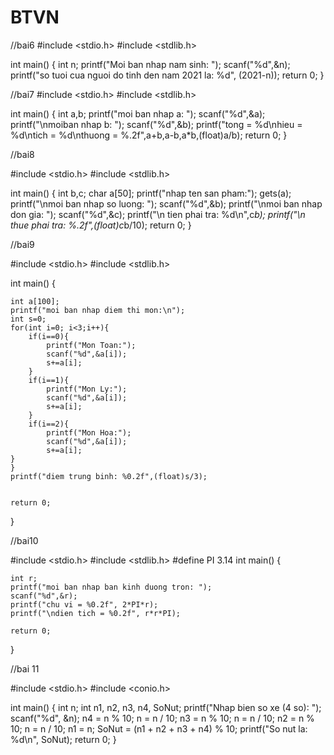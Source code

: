 # BTVN
 
 
 //bai6
#include <stdio.h>
#include <stdlib.h>

int main()
{
    int n;
    printf("Moi ban nhap nam sinh: ");
    scanf("%d",&n);
    printf("so tuoi cua nguoi do tinh den nam 2021 la: %d", (2021-n));
    return 0;
}




//bai7
#include <stdio.h>
#include <stdlib.h>

int main()
{
    int a,b;
    printf("moi ban nhap a: ");
    scanf("%d",&a);
    printf("\nmoiban nhap b: ");
    scanf("%d",&b);
    printf("tong = %d\nhieu = %d\ntich = %d\nthuong = %.2f",a+b,a-b,a*b,(float)a/b);
    return 0;
}

//bai8

#include <stdio.h>
#include <stdlib.h>

int main()
{
    int b,c;
    char a[50];
   printf("nhap ten san pham:");
   gets(a);
    printf("\nmoi ban nhap so luong: ");
    scanf("%d",&b);
    printf("\nmoi ban nhap don gia: ");
    scanf("%d",&c);
    printf("\n tien phai tra: %d\n",c*b);
    printf("\n thue phai tra: %.2f",(float)c*b/10);
    return 0;
}



//bai9

#include <stdio.h>
#include <stdlib.h>

int main()
{

    int a[100];
    printf("moi ban nhap diem thi mon:\n");
    int s=0;
    for(int i=0; i<3;i++){
        if(i==0){
            printf("Mon Toan:");
            scanf("%d",&a[i]);
            s+=a[i];
        }
        if(i==1){
            printf("Mon Ly:");
            scanf("%d",&a[i]);
            s+=a[i];
        }
        if(i==2){
            printf("Mon Hoa:");
            scanf("%d",&a[i]);
            s+=a[i];
    }
    }
    printf("diem trung binh: %0.2f",(float)s/3);


    return 0;
}


//bai10

#include <stdio.h>
#include <stdlib.h>
#define PI 3.14
int main()
{

    int r;
    printf("moi ban nhap ban kinh duong tron: ");
    scanf("%d",&r);
    printf("chu vi = %0.2f", 2*PI*r);
    printf("\ndien tich = %0.2f", r*r*PI);

    return 0;
}


//bai 11

#include <stdio.h>
#include <conio.h>

int main()
{
    int n;
    int n1, n2, n3, n4, SoNut;
    printf("Nhap bien so xe (4 so): ");
    scanf("%d", &n);
    n4 = n % 10; n = n / 10;
    n3 = n % 10; n = n / 10;
    n2 = n % 10; n = n / 10;
    n1 = n;
    SoNut = (n1 + n2 + n3 + n4) % 10;
    printf("So nut la: %d\n", SoNut);
    return 0;
}








